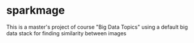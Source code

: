 # sparkmage
This is a master's project of course "Big Data Topics" using a default big data stack for finding similarity between images
